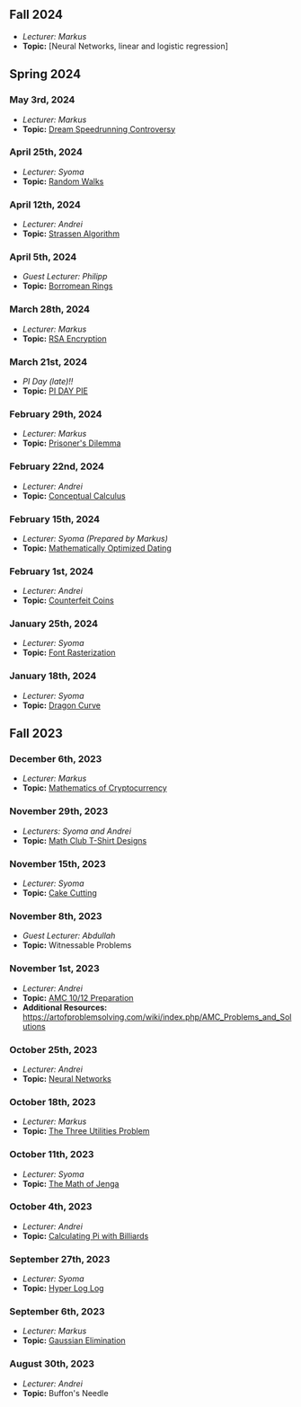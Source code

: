 ## Fall 2024
  - *Lecturer: Markus*
  - **Topic:** [Neural Networks, linear and logistic regression]

## Spring 2024

### May 3rd, 2024
  - *Lecturer: Markus*
  - **Topic:** [Dream Speedrunning Controversy](/Markus/dream.pdf)

### April 25th, 2024
  - *Lecturer: Syoma*
  - **Topic:** [Random Walks](/Syoma/random_walks.pdf)

### April 12th, 2024
  - *Lecturer: Andrei*
  - **Topic:** [Strassen Algorithm](/Andrei/StrassenAlgorithm.pdf)

### April 5th, 2024
  - *Guest Lecturer: Philipp*
  - **Topic:** [Borromean Rings](/Misc/BorromeanRings.pdf)

### March 28th, 2024
  - *Lecturer: Markus*
  - **Topic:** [RSA Encryption](/Markus/RSA%20Encryption/rsa.pdf)


### March 21st, 2024
  - *PI Day (late)!!*
  - **Topic:** [PI DAY PIE](/Misc/PiDay.png)

### February 29th, 2024
  - *Lecturer: Markus*
  - **Topic:** [Prisoner's Dilemma](/Markus/PrisonersDilemma.pdf)

### February 22nd, 2024
  - *Lecturer: Andrei*
  - **Topic:** [Conceptual Calculus](/Andrei/ConceptualCalculus.pdf)

### February 15th, 2024
  - *Lecturer: Syoma (Prepared by Markus)* 
  - **Topic:** [Mathematically Optimized Dating](/Misc/worstlecturetoexist.pdf)

### February 1st, 2024
  - *Lecturer: Andrei*
  - **Topic:** [Counterfeit Coins](/Andrei/CounterfeitCoins.pdf)

### January 25th, 2024
  - *Lecturer: Syoma*
  - **Topic:** [Font Rasterization](/Syoma/font_rasterization.pdf)

### January 18th, 2024
  - *Lecturer: Syoma*
  - **Topic:** [Dragon Curve](/Syoma/Dragon%20Curve.pdf)

## Fall 2023

### December 6th, 2023
  - *Lecturer: Markus*
  - **Topic:** [Mathematics of Cryptocurrency](/Markus/MathematicsOfCryptocurrency.pdf)

### November 29th, 2023
  - *Lecturers: Syoma and Andrei*
  - **Topic:** [Math Club T-Shirt Designs](/Syoma/Math%20club%20designs.pdf)
  
### November 15th, 2023
  - *Lecturer: Syoma*
  - **Topic:** [Cake Cutting](/Syoma/Fair%20cake%20cutting.pdf)

### November 8th, 2023
  - *Guest Lecturer: Abdullah*
  - **Topic:** Witnessable Problems

### November 1st, 2023
  - *Lecturer: Andrei*
  - **Topic:** [AMC 10/12 Preparation](/Andrei/AMC%2010_12%20Prep.pdf)
  - **Additional Resources:** https://artofproblemsolving.com/wiki/index.php/AMC_Problems_and_Solutions

### October 25th, 2023
  - *Lecturer: Andrei*
  - **Topic:** [Neural Networks](/Andrei/Neural%20Networks.pdf)

### October 18th, 2023
  - *Lecturer: Markus*
  - **Topic:** [The Three Utilities Problem](/Markus/TheThreeUtilitiesProblem.pdf)

### October 11th, 2023
  - *Lecturer: Syoma*
  - **Topic:** [The Math of Jenga](/Syoma/The%20Math%20of%20Jenga.pdf)

### October 4th, 2023
  - *Lecturer: Andrei*
  - **Topic:** [Calculating Pi with Billiards](/Andrei/Pi%20from%20Billiard%20Balls)

### September 27th, 2023
  - *Lecturer: Syoma*
  - **Topic:** [Hyper Log Log](/Syoma/Hyper%20Log%20Log)

### September 6th, 2023
  - *Lecturer: Markus*
  - **Topic:** [Gaussian Elimination](/Markus/Gaussian%20Elimination/GaussianElimination.pdf)

### August 30th, 2023
  - *Lecturer: Andrei*
  - **Topic:** Buffon's Needle
